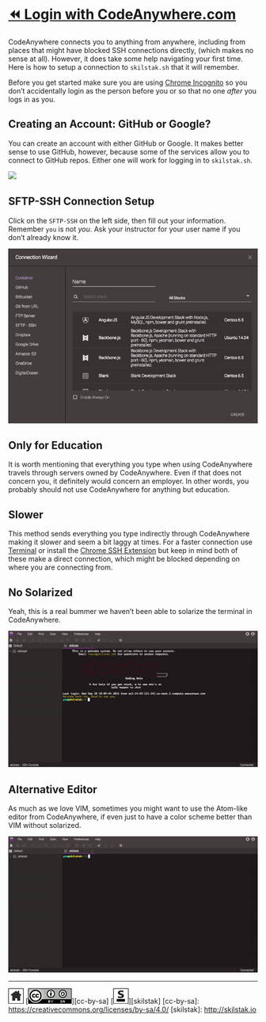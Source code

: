 # [⏪ Login with CodeAnywhere.com](/README.md)

CodeAnywhere connects you to anything from anywhere, including from
places that might have blocked SSH connections directly, (which
makes no sense at all). However, it does take some help navigating
your first time. Here is how to setup a connection to `skilstak.sh`
that it will remember.

Before you get started make sure you are using [Chrome
Incognito](/chrome/README.md) so you don’t accidentally login as
the person before you or so that no one *after* you logs in as you.

## Creating an Account: GitHub or Google?

You can create an account with either GitHub or Google. It makes
better sense to use GitHub, however, because some of the services
allow you to connect to GitHub repos. Either one will work for logging
in to `skilstak.sh`.

![](/assets/codeanywhere1.gif)

## SFTP-SSH Connection Setup

Click on the `SFTP-SSH` on the left side, then fill out your
information. Remember `you` is not *you*. Ask your instructor for your
user name if you don’t already know it.

![](/assets/codeanywhere2.gif)

## Only for Education

It is worth mentioning that everything you type when using
CodeAnywhere travels through servers owned by CodeAnywhere. Even if
that does not concern you, it definitely would concern an employer. In
other words, you probably should not use CodeAnywhere for anything but
education.

## Slower

This method sends everything you type indirectly through CodeAnywhere
making it slower and seem a bit laggy at times. For a faster
connection use [Terminal](/terminal/README.md) or install the [Chrome
SSH Extension](/pproj/chrome-ssh/README.md) but keep in mind both of these
make a direct connection, which might be blocked depending on where
you are connecting from.

## No Solarized

Yeah, this is a real bummer we haven’t been able to solarize the
terminal in CodeAnywhere.

![](/assets/codeanywhere3.gif)

## Alternative Editor

As much as we love VIM, sometimes you might want to use the Atom-like
editor from CodeAnywhere, if even just to have a color scheme better
than VIM without solarized.

![](/assets/codeanywhere4.gif)

---
[![home](/assets/home-bw.png)](/README.md)
[![cc-by-sa](/assets/cc-by-sa.png)][cc-by-sa]
[![skilstak](/assets/skilstak-logo-bw.png)][skilstak]
[cc-by-sa]: https://creativecommons.org/licenses/by-sa/4.0/
[skilstak]: http://skilstak.io


